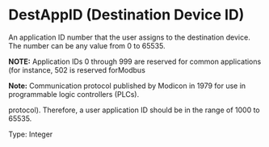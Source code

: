 # DestAppID (Destination Device ID)

An application ID number that the user assigns to the destination device. The number can be any value from 0 to 65535.

**NOTE:** Application IDs 0 through 999 are reserved for common applications (for instance, 502 is reserved forModbus

**Note:** Communication protocol published by Modicon in 1979 for use in programmable logic controllers (PLCs).

protocol). Therefore, a user application ID should be in the range of 1000 to 65535.

Type: Integer
